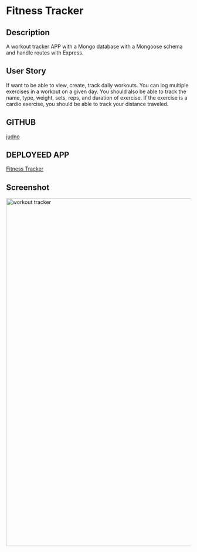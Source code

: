 # Fitness Tracker

## Description

A workout tracker APP with a Mongo database with a Mongoose schema and handle routes with Express.

## User Story

If want to be able to view, create, track daily workouts.
You can log multiple exercises in a workout on a given day.
You should also be able to track the name, type, weight, sets, reps, and duration of exercise.
If the exercise is a cardio exercise, you should be able to track your distance traveled.

## GITHUB

[judno](https://github.com/judno)

## DEPLOYEED APP

[Fitness Tracker](https://workout-tracker-123.herokuapp.com/)
 ## Screenshot
 <img width="950" alt="workout tracker" src="https://user-images.githubusercontent.com/69154965/108616622-05a1b480-7463-11eb-9143-59ba2b7b5dc6.png">
